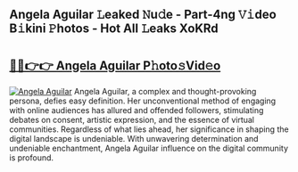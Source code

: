 ## Angela Aguilar 𝙻eaked 𝙽u𝚍e - Part-4ng 𝚅𝚒deo B𝚒kini 𝙿hotos - Hot All 𝙻eaks XoKRd

# <h2><a href="http://ld3kcg5.urlbe.top/?page=Angela+Aguilar">🔗🔗👉👉 Angela Aguilar P𝚑oto𝚜Vid𝚎o</a></h2>

[![Angela Aguilar](https://i.imgur.com/eBuTRDB.gif)](http://ld3kcg5.urlbe.top/?page=Angela+Aguilar)
Angela Aguilar, a complex and thought-provoking persona, defies easy definition. Her unconventional method of engaging with online audiences has allured and offended followers, stimulating debates on consent, artistic expression, and the essence of virtual communities. Regardless of what lies ahead, her significance in shaping the digital landscape is undeniable. With unwavering determination and undeniable enchantment, Angela Aguilar influence on the digital community is profound.
